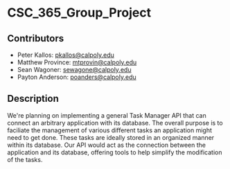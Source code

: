 # CSC_365_Group_Project
## Contributors
- Peter Kallos: pkallos@calpoly.edu
- Matthew Province: mtprovin@calpoly.edu
- Sean Wagoner: sewagone@calpoly.edu
- Payton Anderson: poanders@calpoly.edu
## Description
We're planning on implementing a general Task Manager API that can connect an arbitrary application with its database. The overall purpose is to faciliate the management of various different tasks an application might need to get done. These tasks are ideally stored in an organized manner within its database. Our API would act as the connection between the application and its database, offering tools to help simplify the modification of the tasks.
